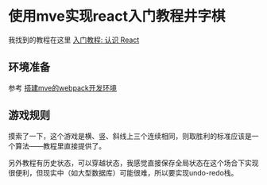 # 使用mve实现react入门教程井字棋



我找到的教程在这里 [入门教程: 认识 React](https://react.docschina.org/tutorial/tutorial.html)

 

## 环境准备

参考 [搭建mve的webpack开发环境](https://react.docschina.org/tutorial/tutorial.html)



## 游戏规则

摸索了一下，这个游戏是横、竖、斜线上三个连续相同，则取胜利的标准应该是一个算法——教程里直接提供了。

另外教程有历史状态，可以穿越状态，我感觉直接保存全局状态在这个场合下实现很便利，但现实中（如大型数据库）可能很难，所以要实现undo-redo栈。

